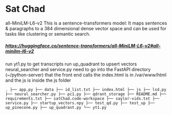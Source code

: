 # Sat Chad

all-MiniLM-L6-v2
This is a sentence-transformers model: It maps sentences & paragraphs to a 384 dimensional dense vector space and can be used for tasks like clustering or semantic search.

##### https://huggingface.co/sentence-transformers/all-MiniLM-L6-v2#all-minilm-l6-v2


run yt1.py to get transcripts
run up_quadrant to upsert vectors
neural_searcher and service.py need to go into the FastAPI directory (~/python-server) that the front end calls
the index.html is in /var/www/html and the js is inside the js folder

`.
├── app.py
├── data
├── id_list.txt
├── index.html
├── js
├── lsd.py
├── neural_searcher.py
├── pc1.py
├── qdrant_storage
├── README.md
├── requirements.txt
├── satChad.code-workspace
├── saylor-vids.txt
├── service.py
├── startup_vectors.npy
├── test_qd.py
├── test_up
├── up_pinecone.py
├── up_quadrant.py
└── yt1.py`
